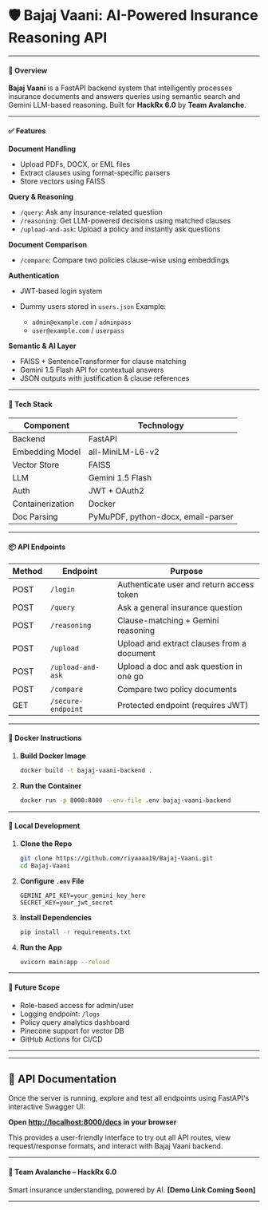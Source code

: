 
# 🛡️ Bajaj Vaani: AI-Powered Insurance Reasoning API

---

#### 🚀 Overview

**Bajaj Vaani** is a FastAPI backend system that intelligently processes insurance documents and answers queries using semantic search and Gemini LLM-based reasoning.
Built for **HackRx 6.0** by **Team Avalanche**.

---

#### ✅ Features

**Document Handling**

* Upload PDFs, DOCX, or EML files
* Extract clauses using format-specific parsers
* Store vectors using FAISS

**Query & Reasoning**

* `/query`: Ask any insurance-related question
* `/reasoning`: Get LLM-powered decisions using matched clauses
* `/upload-and-ask`: Upload a policy and instantly ask questions

**Document Comparison**

* `/compare`: Compare two policies clause-wise using embeddings

**Authentication**

* JWT-based login system
* Dummy users stored in `users.json`
  Example:

  * `admin@example.com` / `adminpass`
  * `user@example.com` / `userpass`

**Semantic & AI Layer**

* FAISS + SentenceTransformer for clause matching
* Gemini 1.5 Flash API for contextual answers
* JSON outputs with justification & clause references

---

#### 🧪 Tech Stack

| Component        | Technology                         |
| ---------------- | ---------------------------------- |
| Backend          | FastAPI                            |
| Embedding Model  | all-MiniLM-L6-v2                   |
| Vector Store     | FAISS                              |
| LLM              | Gemini 1.5 Flash                   |
| Auth             | JWT + OAuth2                       |
| Containerization | Docker                             |
| Doc Parsing      | PyMuPDF, python-docx, email-parser |

---

#### 📦 API Endpoints

| Method | Endpoint           | Purpose                                    |
| ------ | ------------------ | ------------------------------------------ |
| POST   | `/login`           | Authenticate user and return access token  |
| POST   | `/query`           | Ask a general insurance question           |
| POST   | `/reasoning`       | Clause-matching + Gemini reasoning         |
| POST   | `/upload`          | Upload and extract clauses from a document |
| POST   | `/upload-and-ask`  | Upload a doc and ask question in one go    |
| POST   | `/compare`         | Compare two policy documents               |
| GET    | `/secure-endpoint` | Protected endpoint (requires JWT)          |

---

#### 🐳 Docker Instructions

1. **Build Docker Image**

   ```bash
   docker build -t bajaj-vaani-backend .
   ```

2. **Run the Container**

   ```bash
   docker run -p 8000:8000 --env-file .env bajaj-vaani-backend
   ```

---

#### 🧪 Local Development

1. **Clone the Repo**

   ```bash
   git clone https://github.com/riyaaaa19/Bajaj-Vaani.git
   cd Bajaj-Vaani
   ```

2. **Configure `.env` File**

   ```
   GEMINI_API_KEY=your_gemini_key_here
   SECRET_KEY=your_jwt_secret
   ```

3. **Install Dependencies**

   ```bash
   pip install -r requirements.txt
   ```

4. **Run the App**

   ```bash
   uvicorn main:app --reload
   ```

---

#### 🔮 Future Scope

* Role-based access for admin/user
* Logging endpoint: `/logs`
* Policy query analytics dashboard
* Pinecone support for vector DB
* GitHub Actions for CI/CD

---
---

## 📑 API Documentation

Once the server is running, explore and test all endpoints using FastAPI's interactive Swagger UI:

**Open [http://localhost:8000/docs](http://localhost:8000/docs) in your browser**

This provides a user-friendly interface to try out all API routes, view request/response formats, and interact with Bajaj Vaani backend.

---

#### 👥 Team Avalanche – HackRx 6.0

Smart insurance understanding, powered by AI.
**\[Demo Link Coming Soon]**

---

